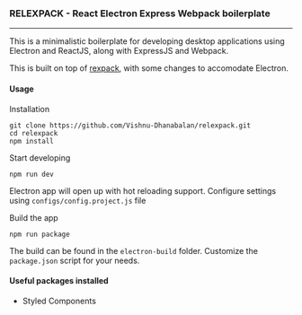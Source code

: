 ### **RELEXPACK - React Electron Express Webpack boilerplate**

---

This is a minimalistic boilerplate for developing desktop applications using Electron and ReactJS, along with ExpressJS and Webpack.

This is built on top of [rexpack](https://github.com/bengrunfeld/rexpack), with some changes to accomodate Electron.

#### Usage

Installation

    git clone https://github.com/Vishnu-Dhanabalan/relexpack.git
    cd relexpack
    npm install

Start developing

    npm run dev

Electron app will open up with hot reloading support. Configure settings using `configs/config.project.js` file

Build the app

    npm run package

The build can be found in the `electron-build` folder. Customize the `package.json` script for your needs.

#### Useful packages installed

- Styled Components
